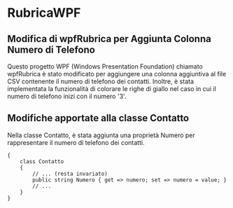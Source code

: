 # RubricaWPF

## Modifica di wpfRubrica per Aggiunta Colonna Numero di Telefono
Questo progetto WPF (Windows Presentation Foundation) chiamato wpfRubrica è stato modificato per aggiungere una colonna aggiuntiva al file CSV contenente il numero di telefono dei contatti. Inoltre, è stata implementata la funzionalità di colorare le righe di giallo nel caso in cui il numero di telefono inizi con il numero '3'.

## Modifiche apportate alla classe Contatto
Nella classe Contatto, è stata aggiunta una proprietà Numero per rappresentare il numero di telefono dei contatti.
``` namespace Eugenio.Malenchi._4i.WPFtelefono
{
    class Contatto
    {
        // ... (resta invariato)
        public string Numero { get => numero; set => numero = value; }
        // ...
    }
}
```
